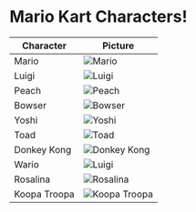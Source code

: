 # Mario Kart Characters!
| Character | Picture |
| --- | --- |
| Mario | ![Mario](./pictures/mario.png) |
| Luigi | ![Luigi](./pictures/luigi.png) |
| Peach | ![Peach](./pictures/peach.png) |
| Bowser | ![Bowser](./pictures/bowser.png) |
| Yoshi | ![Yoshi](./pictures/yoshi.png) |
| Toad | ![Toad](./pictures/toad.png) |
| Donkey Kong | ![Donkey Kong](./pictures/donkey_kong.png) |
| Wario | ![Luigi](./pictures/wario.png) |
| Rosalina | ![Rosalina](./pictures/rosalina.png) |
| Koopa Troopa | ![Koopa Troopa](./pictures/koopa_troopa.png) |
